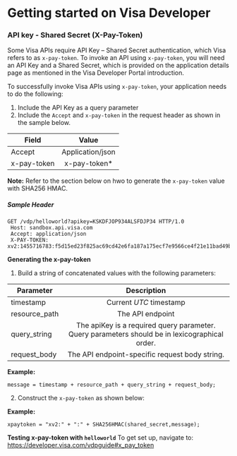 # Getting started on Visa Developer
### API key - Shared Secret (X-Pay-Token)

Some Visa APIs require API Key – Shared Secret authentication, which Visa refers to as `x-pay-token`. To invoke an API using `x-pay-token`, you will need an API Key and a Shared Secret, which is provided on the application details page as mentioned in the Visa Developer Portal introduction.

To successfully invoke Visa APIs using `x-pay-token`, your application needs to do the following:

1. Include the API Key as a query parameter
2. Include the `Accept` and `x-pay-token` in the request header as shown in the sample below.

|Field   |Value   |
| -------|:------:|
|Accept  |Application/json|
|x-pay-token|x-pay-token*|

**Note:** Refer to the section below on hwo to generate the `x-pay-token` value with SHA256 HMAC.

##### Sample Header #####
```
GET /vdp/helloworld?apikey=KSKDFJOP934ALSFDJP34 HTTP/1.0 
 Host: sandbox.api.visa.com
 Accept: application/json
 X-PAY-TOKEN: xv2:1455716783:f5d15ed23f825ac69cd42e6fa187a175ecf7e9566ce4f21e11bad49bed4cc363
 ```


**<a name="xpaygen"></a>Generating the x-pay-token**

1. Build a string of concatenated values with the following parameters:

|Parameter     |Description     |
|--------------|:--------------:|
|timestamp     |Current *UTC* timestamp|
|resource_path |The API endpoint    |
|query_string  |The apiKey is a required query parameter.  Query parameters should be in lexicographical order.|
|request_body  |The API endpoint-specific request body string.|

**Example:**
```
message = timestamp + resource_path + query_string + request_body;
```
2. Construct the `x-pay-token` as shown below:

**Example:**
```
xpaytoken = "xv2:" + ":" + SHA256HMAC(shared_secret,message);
```
**<a name="hwphp"></a>Testing x-pay-token with `helloworld`**
To get set up, navigate to:
https://developer.visa.com/vdpguide#x_pay_token
